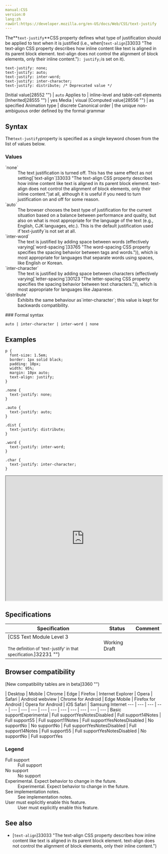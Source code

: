 ```yaml
---
manual:CSS
version:0
lang:zh
rawUrl:https://developer.mozilla.org/en-US/docs/Web/CSS/text-justify
---
```






The**`text-justify`**CSS property defines what type of justification should be applied to text when it is justified (i.e., when[`text-align`]33033 "The text-align CSS property describes how inline content like text is aligned in its parent block element. text-align does not control the alignment of block elements, only their inline content.")`: justify;`is set on it).


```
text-justify: none;
text-justify: auto;
text-justify: inter-word;
text-justify: inter-character;
text-justify: distribute; /* Deprecated value */
```

[Initial value]28552 "") | `auto` 
Applies to | inline-level and table-cell elements 
[Inherited]28555 "") | yes 
Media | visual 
[Computed value]28556 "") | as specified 
Animation type | discrete 
Canonical order | the unique non-ambiguous order defined by the formal grammar 


## Syntax<a name="Syntax"></a>


The`text-justify`property is specified as a single keyword chosen from the list of values below.


### Values<a name="Values"></a>
<dl><dt id=''>`none`</dt><dd>The text justification is turned off. This has the same effect as not setting[`text-align`]33033 "The text-align CSS property describes how inline content like text is aligned in its parent block element. text-align does not control the alignment of block elements, only their inline content.")at all, although it is useful if you need to turn justification on and off for some reason.</dd><dt id=''>`auto`</dt><dd>The browser chooses the best type of justification for the current situation based on a balance between performance and quality, but also on what is most appropriate for the language of the text (e.g., English, CJK languages, etc.). This is the default justification used if`text-justify`is not set at all.</dd><dt id=''>`inter-word`</dt><dd>The text is justified by adding space between words (effectively varying[`word-spacing`]33765 "The word-spacing CSS property specifies the spacing behavior between tags and words.")), which is most appropriate for languages that separate words using spaces, like English or Korean.</dd><dt id=''>`inter-character`</dt><dd>The text is justified by adding space between characters (effectively varying[`letter-spacing`]30123 "The letter-spacing CSS property specifies the spacing behavior between text characters.")), which is most appropriate for languages like Japanese.</dd><dt id=''>`distribute`<i></i></dt><dd>Exhibits the same behaviour as`inter-character`; this value is kept for backwards compatibility.</dd></dl>
### Formal syntax<a name="Formal_syntax"></a>

```
auto | inter-character | inter-word | none
```

## Examples<a name="Examples"></a>

```
p {
  font-size: 1.5em;
  border: 1px solid black;
  padding: 10px;
  width: 95%;
  margin: 10px auto;
  text-align: justify;
}

.none {
  text-justify: none;
}

.auto {
  text-justify: auto;
}

.dist {
  text-justify: distribute;
}

.word {
  text-justify: inter-word;
}

.char {
  text-justify: inter-character;
}
```


<iframe src='https://mdn.mozillademos.org/en-US/docs/Web/CSS/text-justify$samples/Examples?revision=1364617' width='100%' height='400'></iframe>



## Specifications<a name="Specifications"></a>

Specification | Status | Comment 
 ---  |  ---  |  ---  | 
[CSS Text Module Level 3<br></br><small>The definition of &#39;text-justify&#39; in that specification.</small>]32231 "") | Working Draft |  


## Browser compatibility<a name="Browser_compatibility"></a>
[New compatibility tables are in beta<i></i>]3360 "")

 | <abbr>Desktop<i></i></abbr> | <abbr>Mobile<i></i></abbr> 
 | <abbr>Chrome<i></i></abbr> | <abbr>Edge<i></i></abbr> | <abbr>Firefox<i></i></abbr> | <abbr>Internet Explorer<i></i></abbr> | <abbr>Opera<i></i></abbr> | <abbr>Safari<i></i></abbr> | <abbr>Android webview<i></i></abbr> | <abbr>Chrome for Android<i></i></abbr> | <abbr>Edge Mobile<i></i></abbr> | <abbr>Firefox for Android<i></i></abbr> | <abbr>Opera for Android<i></i></abbr> | <abbr>iOS Safari<i></i></abbr> | <abbr>Samsung Internet<i></i></abbr> 
 ---  |  ---  |  ---  |  ---  |  ---  |  ---  |  ---  |  ---  |  ---  |  ---  |  ---  |  ---  |  ---  |  ---  | 
Basic support<abbr>Experimental<i></i></abbr> | <abbr>Full support</abbr>Yes<abbr>Notes<i></i></abbr><abbr>Disabled<i></i></abbr> | <abbr>Full support</abbr>14<abbr>Notes<i></i></abbr> | <abbr>Full support</abbr>55 | <abbr>Full support</abbr>11<abbr>Notes<i></i></abbr> | <abbr>Full support</abbr>Yes<abbr>Notes<i></i></abbr><abbr>Disabled<i></i></abbr> | <abbr>No support</abbr>No | <abbr>No support</abbr>No | <abbr>Full support</abbr>Yes<abbr>Notes<i></i></abbr><abbr>Disabled<i></i></abbr> | <abbr>Full support</abbr>14<abbr>Notes<i></i></abbr> | <abbr>Full support</abbr>55 | <abbr>Full support</abbr>Yes<abbr>Notes<i></i></abbr><abbr>Disabled<i></i></abbr> | <abbr>No support</abbr>No | <abbr>Full support</abbr>Yes 


### Legend<a name="Legend"></a>
<dl><dt id=''><abbr>Full support</abbr></dt><dd>Full support</dd><dt id=''><abbr>No support</abbr></dt><dd>No support</dd><dt id=''><abbr>Experimental. Expect behavior to change in the future.<i></i></abbr></dt><dd>Experimental. Expect behavior to change in the future.</dd><dt id=''><abbr>See implementation notes.<i></i></abbr></dt><dd>See implementation notes.</dd><dt id=''><abbr>User must explicitly enable this feature.<i></i></abbr></dt><dd>User must explicitly enable this feature.</dd></dl>

## See also<a name="See_also"></a>

* [`text-align`]33033 "The text-align CSS property describes how inline content like text is aligned in its parent block element. text-align does not control the alignment of block elements, only their inline content.")



